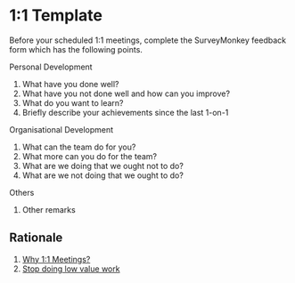# 1:1 Template

Before your scheduled 1:1 meetings, complete the SurveyMonkey feedback form which has the following points.

Personal Development
1. What have you done well?
1. What have you not done well and how can you improve?
1. What do you want to learn?
1. Briefly describe your achievements since the last 1-on-1

Organisational Development
1. What can the team do for you?
1. What more can you do for the team?
1. What are we doing that we ought not to do?
1. What are we not doing that we ought to do?

Others
1. Other remarks

## Rationale
1. [Why 1:1 Meetings?](http://www.bhorowitz.com/one_on_one)
1. [Stop doing low value work](https://hbr.org/2016/06/stop-doing-low-value-work)